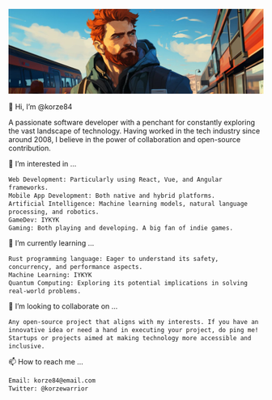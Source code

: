 ![Banner Image](./1500x500.jpg?raw=true)

👋 Hi, I’m @korze84

A passionate software developer with a penchant for constantly exploring the vast landscape of technology. Having worked in the tech industry since around 2008, I believe in the power of collaboration and open-source contribution.

👀 I’m interested in ...

    Web Development: Particularly using React, Vue, and Angular frameworks.
    Mobile App Development: Both native and hybrid platforms.
    Artificial Intelligence: Machine learning models, natural language processing, and robotics.
    GameDev: IYKYK
    Gaming: Both playing and developing. A big fan of indie games.

🌱 I’m currently learning ...

    Rust programming language: Eager to understand its safety, concurrency, and performance aspects.
    Machine Learning: IYKYK
    Quantum Computing: Exploring its potential implications in solving real-world problems.

💞️ I’m looking to collaborate on ...

    Any open-source project that aligns with my interests. If you have an innovative idea or need a hand in executing your project, do ping me!
    Startups or projects aimed at making technology more accessible and inclusive.

📫 How to reach me ...

    Email: korze84@email.com
    Twitter: @korzewarrior
